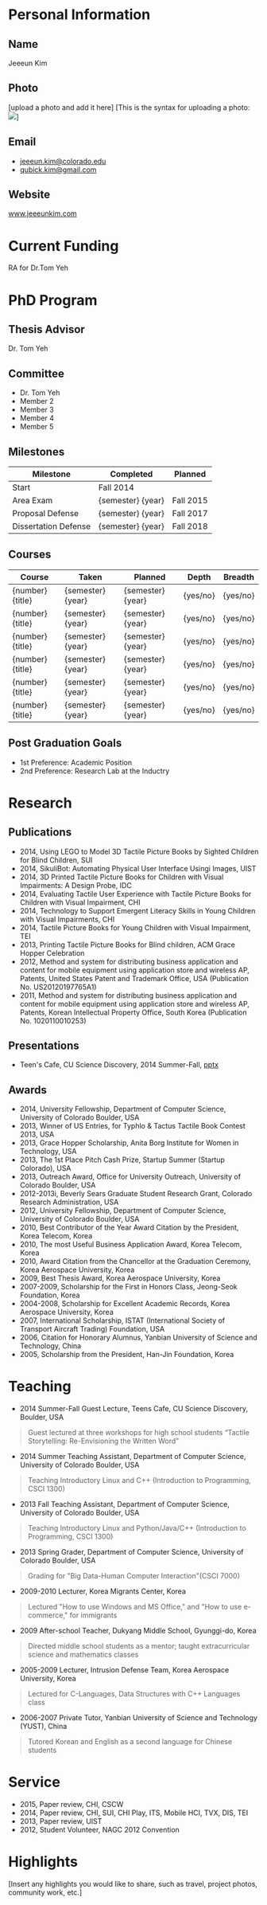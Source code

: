 # Personal Information

## Name
Jeeeun Kim

## Photo
[upload a photo and add it here]
[This is the syntax for uploading a photo: ![](images/profile.png)]

## Email
* jeeeun.kim@colorado.edu
* qubick.kim@gmail.com

## Website
www.jeeeunkim.com

# Current Funding
RA for Dr.Tom Yeh

# PhD Program

## Thesis Advisor
Dr. Tom Yeh

## Committee 

* Dr. Tom Yeh
* Member 2
* Member 3
* Member 4 
* Member 5

## Milestones

| Milestone            | Completed         | Planned           |         
| -------------------- | ----------------- | ----------------- |
| Start                | Fall 2014	       |                   |
| Area Exam            | {semester} {year} | Fall 2015		   |
| Proposal Defense     | {semester} {year} | Fall 2017		   |
| Dissertation Defense | {semester} {year} | Fall 2018         |

## Courses

| Course           | Taken             | Planned            | Depth    | Breadth | 
| ---------------- | ----------------- | ------------------ | -------- | ------- |
| {number} {title} | {semester} {year} | {semester} {year}  | {yes/no} | {yes/no}|
| {number} {title} | {semester} {year} | {semester} {year}  | {yes/no} | {yes/no}|
| {number} {title} | {semester} {year} | {semester} {year}  | {yes/no} | {yes/no}|
| {number} {title} | {semester} {year} | {semester} {year}  | {yes/no} | {yes/no}|
| {number} {title} | {semester} {year} | {semester} {year}  | {yes/no} | {yes/no}|
| {number} {title} | {semester} {year} | {semester} {year}  | {yes/no} | {yes/no}|

## Post Graduation Goals
* 1st Preference: Academic Position
* 2nd Preference: Research Lab at the Inductry


# Research

## Publications

* 2014,	Using LEGO to Model 3D Tactile Picture Books by Sighted Children for Blind Children, SUI
* 2014,	SikuliBot: Automating Physical User Interface Usingi Images, UIST
* 2014,	3D Printed Tactile Picture Books for Children with Visual Impairments: A Design Probe, IDC
* 2014,	Evaluating Tactile User Experience with Tactile Picture Books for Children with Visual Impairment, CHI
* 2014,	Technology to Support Emergent Literacy Skills in Young Children with Visual Impairments, CHI
* 2014,	Tactile Picture Books for Young Children with Visual Impairment, TEI
* 2013,	Printing Tactile Picture Books for Blind children, ACM Grace Hopper Celebration
* 2012,	Method and system for distributing business application and content for mobile equipment using application store and wireless AP, Patents, United States Patent and Trademark Office, USA (Publication No. US20120197765A1)
* 2011, Method and system for distributing business application and content for mobile equipment using application store and wireless AP, Patents, Korean Intellectual Property Office, South Korea (Publication No. 1020110010253)

## Presentations
* Teen's Cafe, CU Science Discovery, 2014 Summer-Fall, [pptx](https://docs.google.com/presentation/d/1DDtuQaBYrfcRkx1avdbHtyU2gyPJw617NZsebAKt0Rk/edit#slide=id.g350673ade_110)
      
## Awards

* 2014,	University Fellowship, Department of Computer Science, University of Colorado Boulder, USA
* 2013,	Winner of US Entries, for Typhlo & Tactus Tactile Book Contest 2013, USA
* 2013,	Grace Hopper Scholarship, Anita Borg Institute for Women in Technology, USA
* 2013,	The 1st Place Pitch Cash Prize, Startup Summer (Startup Colorado), USA
* 2013,	Outreach Award, Office for University Outreach, University of Colorado Boulder, USA
* 2012-2013i,	Beverly Sears Graduate Student Research Grant, Colorado Research Administration, USA
* 2012,	University Fellowship, Department of Computer Science, University of Colorado Boulder, USA
* 2010,	Best Contributor of the Year Award Citation by the President, Korea Telecom, Korea
* 2010,	The most Useful Business Application Award, Korea Telecom, Korea
* 2010,	Award Citation from the Chancellor at the Graduation Ceremony, Korea Aerospace University, Korea
* 2009,	Best Thesis Award, Korea Aerospace University, Korea
* 2007-2009,	Scholarship for the First in Honors Class, Jeong-Seok Foundation, Korea
* 2004-2008,	Scholarship for Excellent Academic Records, Korea Aerospace University, Korea
* 2007,	International Scholarship, ISTAT (International Society of Transport Aircraft Trading) Foundation, USA
* 2006,	Citation for Honorary Alumnus, Yanbian University of Science and Technology, China
* 2005,	Scholarship from the President, Han-Jin Foundation, Korea

# Teaching

* 2014 Summer-Fall	Guest Lecture, Teens Cafe, CU Science Discovery, Boulder, USA
> Guest lectured at three workshops for high school students “Tactile Storytelling: Re-Envisioning the Written Word”
* 2014 Summer	Teaching Assistant, Department of Computer Science, University of Colorado Boulder, USA
> Teaching Introductory Linux and C++ (Introduction to Programming, CSCI 1300)
* 2013 Fall	Teaching Assistant, Department of Computer Science, University of Colorado Boulder, USA
> Teaching Introductory Linux and Python/Java/C++ (Introduction to Programming, CSCI 1300)
* 2013 Spring	Grader, Department of Computer Science, University of Colorado Boulder, USA
> Grading for "Big Data-Human Computer Interaction"(CSCI 7000)
* 2009-2010	Lecturer, Korea Migrants Center, Korea
> Lectured "How to use Windows and MS Office," and "How to use e-commerce," for immigrants
* 2009	After-school Teacher, Dukyang Middle School, Gyunggi-do, Korea
> Directed middle school students as a mentor; taught extracurricular science and mathematics classes
* 2005-2009	Lecturer, Intrusion Defense Team, Korea Aerospace University, Korea
> Lectured for C-Languages, Data Structures with C++ Languages class
* 2006-2007	Private Tutor, Yanbian University of Science and Technology (YUST), China
> Tutored Korean and English as a second language for Chinese students

# Service
* 2015, Paper review, CHI, CSCW
* 2014, Paper review, CHI, SUI, CHI Play, ITS, Mobile HCI, TVX, DIS, TEI
* 2013, Paper review, UIST
* 2012, Student Volunteer, NAGC 2012 Convention


# Highlights
[Insert any highlights you would like to share, such as travel, project photos, community work, etc.]

